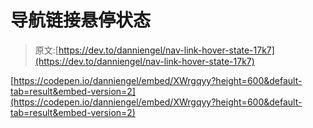 # 导航链接悬停状态

> 原文:[https://dev.to/danniengel/nav-link-hover-state-17k7](https://dev.to/danniengel/nav-link-hover-state-17k7)

[https://codepen.io/danniengel/embed/XWrgqyy?height=600&default-tab=result&embed-version=2](https://codepen.io/danniengel/embed/XWrgqyy?height=600&default-tab=result&embed-version=2)